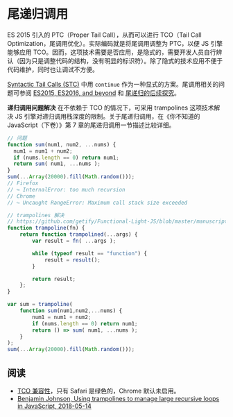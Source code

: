 # 尾递归调用

ES 2015 引入的 PTC（Proper Tail Call），从而可以进行 TCO（Tail Call Optimization，尾调用优化）。实际编码就是将尾调用调整为 PTC，以便 JS 引擎能够应用 TCO。因而，这项技术需要是否应用，是隐式的，需要开发人员自行辨认（因为只是调整代码的结构，没有明显的标识符）。除了隐式的技术应用不便于代码维护，同时也让调试不方便。

[Syntactic Tail Calls (STC)](https://github.com/tc39/proposal-ptc-syntax) 中用 `continue` 作为一种显式的方案。尾调用相关的问题可参阅 [ES2015, ES2016, and beyond](https://v8.dev/blog/modern-javascript) 和 [尾递归的后续探究](https://imweb.io/topic/5a244260a192c3b460fce275)。

**递归调用问题解决** 在不依赖于 TCO 的情况下，可采用 trampolines 这项技术解决 JS 引擎对递归调用栈深度的限制。关于尾递归调用，在《你不知道的 JavaScript（下卷）》第 7 章的尾递归调用一节描述比较详细。

```js
// 问题
function sum(num1, num2, ...nums) {
  num1 = num1 + num2;
  if (nums.length == 0) return num1;
  return sum( num1, ...nums );
}
sum(...Array(20000).fill(Math.random()));
// Firefox
// ↪ InternalError: too much recursion
// Chrome
// ↪ Uncaught RangeError: Maximum call stack size exceeded
```

```js
// trampolines 解决
// https://github.com/getify/Functional-Light-JS/blob/master/manuscript/ch8.md#trampolines
function trampoline(fn) {
    return function trampolined(...args) {
        var result = fn( ...args );

        while (typeof result == "function") {
            result = result();
        }

        return result;
    };
}

var sum = trampoline(
    function sum(num1,num2,...nums) {
        num1 = num1 + num2;
        if (nums.length == 0) return num1;
        return () => sum( num1, ...nums );
    }
);
sum(...Array(20000).fill(Math.random()));
```

## 阅读

* [TCO 兼容性](http://kangax.github.io/compat-table/es6/#test-proper_tail_calls_(tail_call_optimisation))，只有 Safari 是绿色的，Chrome 默认未启用。
* [Benjamin Johnson, Using trampolines to manage large recursive loops in JavaScript, 2018-05-14](https://blog.logrocket.com/using-trampolines-to-manage-large-recursive-loops-in-javascript-d8c9db095ae3)
